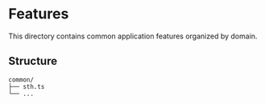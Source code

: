 # Features

This directory contains common application features organized by domain.

## Structure

```
common/
├── sth.ts
└── ...
```
